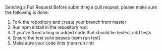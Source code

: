 Sending a Pull Request
Before submitting a pull request, please make sure the following is done:

  1. Fork the repository and create your branch from master
  2. Run npm install in the repository root
  3. If you’ve fixed a bug or added code that should be tested, add tests
  4. Ensure the test suite passes (npm run test)
  5. Make sure your code lints (npm run lint)

